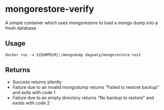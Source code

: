 # mongorestore-verify
A simple container which uses mongorestore to load a mongo dump into a fresh database.

## Usage
`docker run -v ${DUMPDIR}:/mongodump dagoaty/mongorestore-test`

## Returns
* Success returns silently
* Failure due to an invalid mongodump returns "Failed to restore backup" and exits with code 1
* Failure due to an empty directory returns "No backup to restore" and exists with code 2

